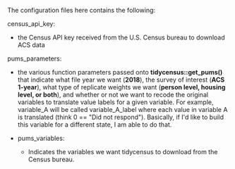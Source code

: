 The configuration files here contains the following:

census_api_key:

- the Census API key received from the U.S. Census bureau to download ACS data

pums_parameters:

- the various function parameters passed onto **tidycensus::get_pums()** that indicate what file year we want (**2018**), the survey of interest (**ACS 1-year**), what type of replicate weights we want (**person level, housing level, or both**), and whether or not we want to recode the original variables to translate value labels for a given variable. For example, variable_A will be called variable_A_label where each value in variable A is translated (think 0 == "Did not respond"). Basically, if I'd like to build this variable for a different state, I am able to do that.

- pums_variables:
    - Indicates the variables we want tidycensus to download from the Census bureau. 